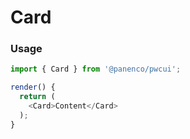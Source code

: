 # Card

### Usage

```js
import { Card } from '@panenco/pwcui';

render() {
  return (
    <Card>Content</Card>
  );
}
```

